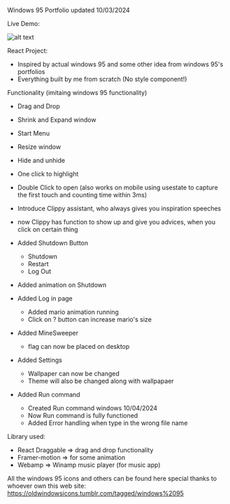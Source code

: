 Windows 95 Portfolio updated 10/03/2024

Live Demo: 

![alt text](#)

React Project:
  - Inspired by actual windows 95 and some other idea from windows 95's portfolios
  - Everything built by me from scratch (No style component!)

Functionality (imitaing windows 95 functionality)
  - Drag and Drop
  - Shrink and Expand window
  - Start Menu
  - Resize window
  - Hide and unhide
  - One click to highlight
  - Double Click to open (also works on mobile using usestate to capture the first touch and counting time within 3ms)
  - Introduce Clippy assistant, who always gives you inspiration speeches
  - now Clippy has function to show up and give you advices, when you click on certain thing
  - Added Shutdown Button
    - Shutdown
    - Restart
    - Log Out

  - Added animation on Shutdown
  - Added Log in page 
    - Added mario animation running
    - Click on ? button can increase mario's size

  - Added MineSweeper
    - flag can now be placed on desktop

  - Added Settings
    - Wallpaper can now be changed
    - Theme will also be changed along with wallpapaer

  - Added Run command 
    - Created Run command windows 10/04/2024
    - Now Run command is fully functioned
    - Added Error handling when type in the wrong file name

Library used:
  - React Draggable => drag and drop functionality
  - Framer-motion => for some animation
  - Webamp => Winamp music player (for music app)

All the windows 95 icons and others can be found here
special thanks to whoever own this web
site: https://oldwindowsicons.tumblr.com/tagged/windows%2095


